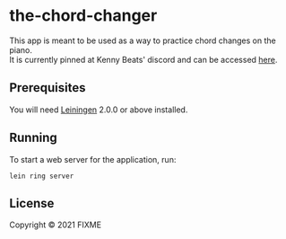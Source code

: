 # the-chord-changer

This app is meant to be used as a way to practice chord changes on the piano.  
It is currently pinned at Kenny Beats' discord and can be accessed [here](the-chord-changer.herokuapp.com).

## Prerequisites

You will need [Leiningen][] 2.0.0 or above installed.

[leiningen]: https://github.com/technomancy/leiningen

## Running

To start a web server for the application, run:

    lein ring server

## License

Copyright © 2021 FIXME

